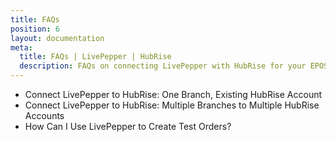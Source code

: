 ```yaml
---
title: FAQs
position: 6
layout: documentation
meta:
  title: FAQs | LivePepper | HubRise
  description: FAQs on connecting LivePepper with HubRise for your EPOS to work with other apps as a cohesive whole. Connect apps and synchronise your data.
---
```


- <Link to="/apps/livepepper/faqs/connect-site-to-existing-hubrise-account/">Connect LivePepper to HubRise: One Branch, Existing HubRise Account</Link>
- <Link to="/apps/livepepper/faqs/connect-branches-hubrise-accounts/">Connect LivePepper to HubRise: Multiple Branches to Multiple HubRise Accounts</Link>
- <Link to="/apps/livepepper/faqs/use-livepepper-to-create-test-orders/">How Can I Use LivePepper to Create Test Orders?</Link>

